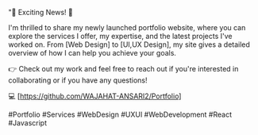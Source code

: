 "🚀 Exciting News! 🚀

I'm thrilled to share my newly launched portfolio website, where you can explore the services I offer, my expertise, and the latest projects I've worked on. From [Web Design] to [UI,UX Design], my site gives a detailed overview of how I can help you achieve your goals.

👉 Check out my work and feel free to reach out if you're interested in collaborating or if you have any questions!

💻 [https://github.com/WAJAHAT-ANSARI2/Portfolio]

#Portfolio #Services #WebDesign #UXUI #WebDevelopment #React #Javascript
